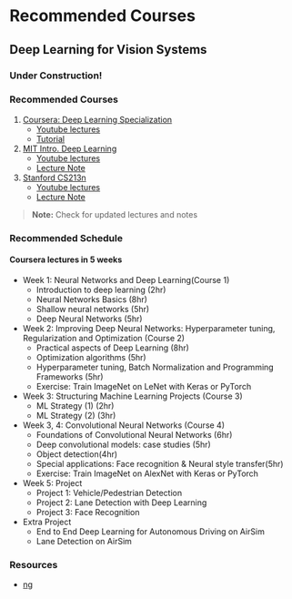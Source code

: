 # Recommended Courses

## Deep Learning for Vision Systems

### Under Construction!

### Recommended Courses

1. [Coursera: Deep Learning Specialization](https://www.deeplearning.ai/deep-learning-specialization/)
   * [Youtube lectures](https://www.youtube.com/channel/UCcIXc5mJsHVYTZR1maL5l9w/playlists)
   * [Tutorial](https://www.deeplearning.ai/ai-notes/)
2. [MIT Intro. Deep Learning](http://introtodeeplearning.com/)
   * [Youtube lectures](https://youtu.be/njKP3FqW3Sk)
   * [Lecture Note](http://introtodeeplearning.com/slides/6S191_MIT_DeepLearning_L3.pdf)
3. [Stanford CS213n](http://cs231n.stanford.edu/)
   * [Youtube lectures](https://youtu.be/vT1JzLTH4G4)
   * [Lecture Note](http://cs231n.stanford.edu/slides/2017/cs231n_2017_lecture1.pdf)

> **Note:** Check for updated lectures and notes

### Recommended Schedule

#### Coursera lectures in 5 weeks

* Week 1: Neural Networks and Deep Learning\(Course 1\)
  * Introduction to deep learning \(2hr\)
  * Neural Networks Basics \(8hr\)
  * Shallow neural networks \(5hr\)
  * Deep Neural Networks \(5hr\)
* Week 2: Improving Deep Neural Networks: Hyperparameter tuning, Regularization and Optimization \(Course 2\)
  * Practical aspects of Deep Learning \(8hr\)
  * Optimization algorithms \(5hr\)
  * Hyperparameter tuning, Batch Normalization and Programming Frameworks \(5hr\)
  * Exercise: Train ImageNet on LeNet with Keras or PyTorch
* Week 3: Structuring Machine Learning Projects \(Course 3\)
  * ML Strategy \(1\) \(2hr\)
  * ML Strategy \(2\) \(3hr\)
* Week 3, 4: Convolutional Neural Networks \(Course 4\)
  * Foundations of Convolutional Neural Networks \(6hr\)
  * Deep convolutional models: case studies \(5hr\)
  * Object detection\(4hr\)
  * Special applications: Face recognition & Neural style transfer\(5hr\)
  * Exercise: Train ImageNet on AlexNet with Keras or PyTorch
* Week 5: Project
  * Project 1: Vehicle/Pedestrian Detection 
  * Project 2: Lane Detection with Deep Learning
  * Project 3: Face Recognition
* Extra  Project
  * End to End Deep Learning for Autonomous Driving on AirSim
  * Lane Detection on AirSim

### Resources

* [ng](https://microscope.openai.com/models)


